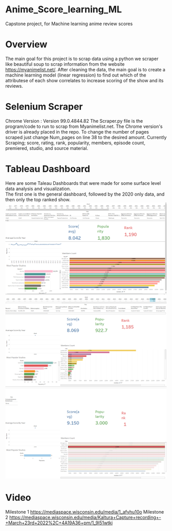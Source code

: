 # Anime_Score_learning_ML
Capstone project, for Machine learning anime review scores

# Overview
The main goal for this project is to scrap data using a python we scraper like beautiful soup to scrap information from the website https://myanimelist.net/.
After cleaning the data, the main goal is to create a machine learning model (linear regression) to find out which of the attributese of each show correlates to increase
scoring of the show and its reviews.

# Selenium Scraper
Chrome Version : Version 99.0.4844.82
The Scraper.py file is the program/code to run to scrap from Myanimelist.net. The Chrome version's driver is already placed in the repo.
To change the number of pages scraped just change Num_pages on line 38 to the desired amount.
Currently Scraping;
score, rating, rank, popularity, members, episode count, premiered, studio, and source material.

# Tableau Dashboard
Here are some Taleau Dashboards that were made for some surface level data analysis and visualization.
<br>
The first one is the general dashboard, followed by the 2020 only data, and then only the top ranked show.
![](Images/Capture1.PNG)
![](Images/Capture2.PNG)
![](Images/Capture3.PNG)

# Video
Milestone 1
https://mediaspace.wisconsin.edu/media/1_afyhu10o
Milestone 2
https://mediaspace.wisconsin.edu/media/Kaltura+Capture+recording+-+March+23rd+2022%2C+4A19A36+pm/1_9l51wtki
